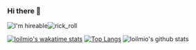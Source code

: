 ### Hi there 👋
<img src="https://img.shields.io/badge/Hireable%20-Yes-blue.svg?style=plastic" alt="I'm hireable">![rick_roll](https://media.giphy.com/media/AmHgqpGdXWsCs/giphy.gif)


[![Ioilmio's wakatime stats](https://github-readme-stats.vercel.app/api/wakatime?username=ioilmio)](https://github.com/ioilmio/github-readme-stats)
[![Top Langs](https://github-readme-stats.vercel.app/api/top-langs/?username=ioilmio)](https://github.com/ioilmio/github-readme-stats)
![Ioilmio's github stats](https://github-readme-stats.vercel.app/api?username=ioilmio)






